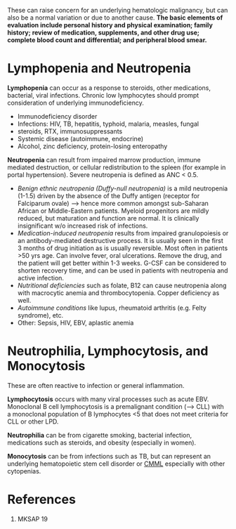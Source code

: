 These can raise concern for an underlying hematologic malignancy, but can also be a normal variation or due to another cause. **The basic elements of evaluation include personal history and physical examination; family history; review of medication, supplements, and other drug use; complete blood count and differential; and peripheral blood smear.**
# Lymphopenia and Neutropenia
**Lymphopenia** can occur as a response to steroids, other medications, bacterial, viral infections. Chronic low lymphocytes should prompt consideration of underlying immunodeficiency. 

- Immunodeficiency disorder
- Infections: HIV, TB, hepatitis, typhoid, malaria, measles, fungal
- steroids, RTX, immunosuppressants
- Systemic disease (autoimmune, endocrine)
- Alcohol, zinc deficiency, protein-losing enteropathy

**Neutropenia** can result from impaired marrow production, immune mediated destruction, or cellular redistribution to the spleen (for example in portal hypertension). Severe neutropenia is defined as ANC < 0.5.

- *Benign ethnic neutropenia (Duffy-null neutropenia)* is a mild neutropenia (1-1.5) driven by the absence of the Duffy antigen (receptor for Falciparum ovale) --> hence more common amongst sub-Saharan African or Middle-Eastern patients. Myeloid progenitors are mildly reduced, but maturation and function are normal. It is clinically insignificant w/o increased risk of infections.
- *Medication-induced neutropenia* results from impaired granulopoiesis or an antibody-mediated destructive process. It is usually seen in the first 3 months of drug initiation as is usually reversible. Most often in patients >50 yrs age. Can involve fever, oral ulcerations. Remove the drug, and the patient will get better within 1-3 weeks. G-CSF can be considered to shorten recovery time, and can be used in patients with neutropenia and active infection.
- *Nutritional deficiencies* such as folate, B12 can cause neutropenia along with macrocytic anemia and thrombocytopenia. Copper deficiency as well.
- *Autoimmune conditions* like lupus, rheumatoid arthritis (e.g. Felty syndrome), etc.
- Other: Sepsis, HIV, EBV, aplastic anemia
# Neutrophilia, Lymphocytosis, and Monocytosis
These are often reactive to infection or general inflammation.

**Lymphocytosis** occurs with many viral processes such as acute EBV. Monoclonal B cell lymphocytosis is a premalignant condition (--> CLL) with a monoclonal population of B lymphocytes <5 that does not meet criteria for CLL or other LPD.

**Neutrophilia** can be from cigarette smoking, bacterial infection, medications such as steroids, and obesity (especially in women).

**Monocytosis** can be from infections such as TB, but can represent an underlying hematopoietic stem cell disorder or [CMML](../Malignant%20Hematology/Myeloid%20Leukemias.md) especially with other cytopenias.
# References
1. MKSAP 19